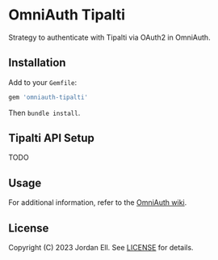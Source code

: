 # OmniAuth Tipalti
Strategy to authenticate with Tipalti via OAuth2 in OmniAuth.

## Installation

Add to your `Gemfile`:

```ruby
gem 'omniauth-tipalti'
```

Then `bundle install`.

## Tipalti API Setup

TODO

## Usage
For additional information, refer to the [OmniAuth wiki](https://github.com/intridea/omniauth/wiki).

## License

Copyright (C) 2023 Jordan Ell. See [LICENSE](https://github.com/riipen/omniauth-tipalti/blob/master/LICENSE.md) for details.
